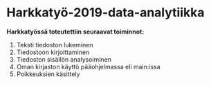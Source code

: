 # Harkkatyö-2019-data-analytiikka
**Harkkatyössä toteutettiin seuraavat toiminnot:** 
1. Teksti tiedoston lukeminen
2. Tiedostoon kirjoittaminen
3. Tiedoston sisällön analysoiminen
4. Oman kirjaston käyttö pääohjelmassa eli main:issa
5. Poikkeuksien käsittely
